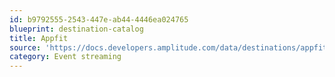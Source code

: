 ```yaml
---
id: b9792555-2543-447e-ab44-4446ea024765
blueprint: destination-catalog
title: Appfit
source: 'https://docs.developers.amplitude.com/data/destinations/appfit'
category: Event streaming
---
```


